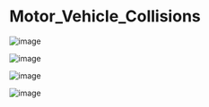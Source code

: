 # Motor_Vehicle_Collisions

![image](https://github.com/user-attachments/assets/9f011d3f-e3e0-45d5-89eb-a4dc0bc273b7)

![image](https://github.com/user-attachments/assets/bf9681c3-5e81-49d8-90b3-cff7767027ad)

![image](https://github.com/user-attachments/assets/bc404519-4e70-48df-9195-db5610c16388)

![image](https://github.com/user-attachments/assets/9d8647a4-b847-4c1f-a2e1-13d53a9b909e)

